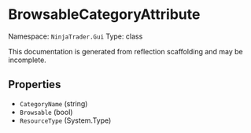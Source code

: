 # BrowsableCategoryAttribute

Namespace: `NinjaTrader.Gui`
Type: class

This documentation is generated from reflection scaffolding and may be incomplete.

## Properties
- `CategoryName` (string)
- `Browsable` (bool)
- `ResourceType` (System.Type)
